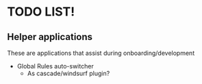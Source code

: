 # TODO LIST!

## Helper applications
These are applications that assist during onboarding/development
- Global Rules auto-switcher
  - As cascade/windsurf plugin?